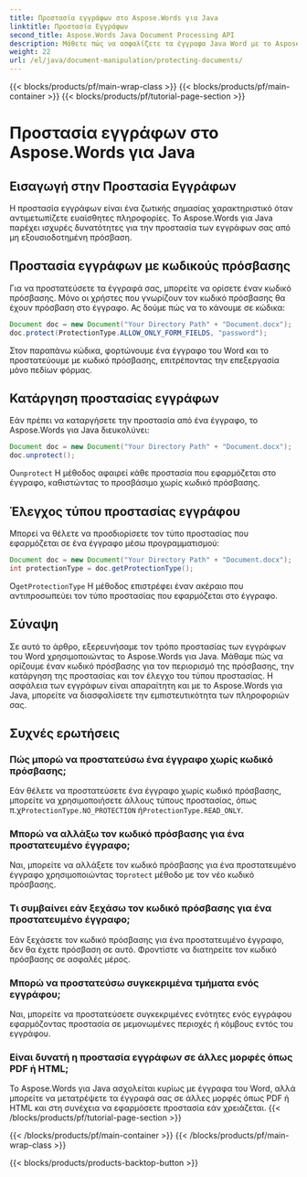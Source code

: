 ```yaml
---
title: Προστασία εγγράφων στο Aspose.Words για Java
linktitle: Προστασία Εγγράφων
second_title: Aspose.Words Java Document Processing API
description: Μάθετε πώς να ασφαλίζετε τα έγγραφα Java Word με το Aspose.Words για Java. Προστατέψτε τα δεδομένα σας με κωδικό πρόσβασης και πολλά άλλα.
weight: 22
url: /el/java/document-manipulation/protecting-documents/
---
```


{{< blocks/products/pf/main-wrap-class >}}
{{< blocks/products/pf/main-container >}}
{{< blocks/products/pf/tutorial-page-section >}}

# Προστασία εγγράφων στο Aspose.Words για Java


## Εισαγωγή στην Προστασία Εγγράφων

Η προστασία εγγράφων είναι ένα ζωτικής σημασίας χαρακτηριστικό όταν αντιμετωπίζετε ευαίσθητες πληροφορίες. Το Aspose.Words για Java παρέχει ισχυρές δυνατότητες για την προστασία των εγγράφων σας από μη εξουσιοδοτημένη πρόσβαση.

## Προστασία εγγράφων με κωδικούς πρόσβασης

Για να προστατεύσετε τα έγγραφά σας, μπορείτε να ορίσετε έναν κωδικό πρόσβασης. Μόνο οι χρήστες που γνωρίζουν τον κωδικό πρόσβασης θα έχουν πρόσβαση στο έγγραφο. Ας δούμε πώς να το κάνουμε σε κώδικα:

```java
Document doc = new Document("Your Directory Path" + "Document.docx");
doc.protect(ProtectionType.ALLOW_ONLY_FORM_FIELDS, "password");
```

Στον παραπάνω κώδικα, φορτώνουμε ένα έγγραφο του Word και το προστατεύουμε με κωδικό πρόσβασης, επιτρέποντας την επεξεργασία μόνο πεδίων φόρμας.

## Κατάργηση προστασίας εγγράφων

Εάν πρέπει να καταργήσετε την προστασία από ένα έγγραφο, το Aspose.Words για Java διευκολύνει:

```java
Document doc = new Document("Your Directory Path" + "Document.docx");
doc.unprotect();
```

 Ο`unprotect` Η μέθοδος αφαιρεί κάθε προστασία που εφαρμόζεται στο έγγραφο, καθιστώντας το προσβάσιμο χωρίς κωδικό πρόσβασης.

## Έλεγχος τύπου προστασίας εγγράφου

Μπορεί να θέλετε να προσδιορίσετε τον τύπο προστασίας που εφαρμόζεται σε ένα έγγραφο μέσω προγραμματισμού:

```java
Document doc = new Document("Your Directory Path" + "Document.docx");
int protectionType = doc.getProtectionType();
```

 Ο`getProtectionType` Η μέθοδος επιστρέφει έναν ακέραιο που αντιπροσωπεύει τον τύπο προστασίας που εφαρμόζεται στο έγγραφο.


## Σύναψη

Σε αυτό το άρθρο, εξερευνήσαμε τον τρόπο προστασίας των εγγράφων του Word χρησιμοποιώντας το Aspose.Words για Java. Μάθαμε πώς να ορίζουμε έναν κωδικό πρόσβασης για τον περιορισμό της πρόσβασης, την κατάργηση της προστασίας και τον έλεγχο του τύπου προστασίας. Η ασφάλεια των εγγράφων είναι απαραίτητη και με το Aspose.Words για Java, μπορείτε να διασφαλίσετε την εμπιστευτικότητα των πληροφοριών σας.

## Συχνές ερωτήσεις

### Πώς μπορώ να προστατεύσω ένα έγγραφο χωρίς κωδικό πρόσβασης;

 Εάν θέλετε να προστατεύσετε ένα έγγραφο χωρίς κωδικό πρόσβασης, μπορείτε να χρησιμοποιήσετε άλλους τύπους προστασίας, όπως π.χ`ProtectionType.NO_PROTECTION` ή`ProtectionType.READ_ONLY`.

### Μπορώ να αλλάξω τον κωδικό πρόσβασης για ένα προστατευμένο έγγραφο;

Ναι, μπορείτε να αλλάξετε τον κωδικό πρόσβασης για ένα προστατευμένο έγγραφο χρησιμοποιώντας το`protect` μέθοδο με τον νέο κωδικό πρόσβασης.

### Τι συμβαίνει εάν ξεχάσω τον κωδικό πρόσβασης για ένα προστατευμένο έγγραφο;

Εάν ξεχάσετε τον κωδικό πρόσβασης για ένα προστατευμένο έγγραφο, δεν θα έχετε πρόσβαση σε αυτό. Φροντίστε να διατηρείτε τον κωδικό πρόσβασης σε ασφαλές μέρος.

### Μπορώ να προστατεύσω συγκεκριμένα τμήματα ενός εγγράφου;

Ναι, μπορείτε να προστατεύσετε συγκεκριμένες ενότητες ενός εγγράφου εφαρμόζοντας προστασία σε μεμονωμένες περιοχές ή κόμβους εντός του εγγράφου.

### Είναι δυνατή η προστασία εγγράφων σε άλλες μορφές όπως PDF ή HTML;

Το Aspose.Words για Java ασχολείται κυρίως με έγγραφα του Word, αλλά μπορείτε να μετατρέψετε τα έγγραφά σας σε άλλες μορφές όπως PDF ή HTML και στη συνέχεια να εφαρμόσετε προστασία εάν χρειάζεται.
{{< /blocks/products/pf/tutorial-page-section >}}

{{< /blocks/products/pf/main-container >}}
{{< /blocks/products/pf/main-wrap-class >}}

{{< blocks/products/products-backtop-button >}}

